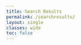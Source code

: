 ```yaml
---
title: Search Results
permalink: /searchresults/
layout: single
classes: wide
toc: false
---
```



<script>
$(function() {
    var query = decodeURIComponent( window.location.search).replace("?query=", "");
    handleSearchQuery(query);
});
</script>

<div id="searchresults"></div>
